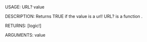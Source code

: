 USAGE:
     URL? value 

DESCRIPTION:
     Returns TRUE if the value is a url!
     URL? is a function .

RETURNS: [logic!]

ARGUMENTS:
    value
